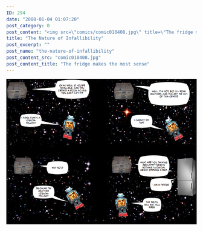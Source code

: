 ```yaml
---
ID: 294
date: "2008-01-04 01:07:20"
post_category: 0
post_content: "<img src=\"comics/comic010408.jpg\" title=\"The fridge makes the most sense\" />"
title: "The Nature of Infallibility"
post_excerpt: ""
post_name: "the-nature-of-infallibility"
post_content_src: "comic010408.jpg"
post_content_title: "The fridge makes the most sense"
---
```



[![The fridge makes the most sense](/comics-hi-res/comic010408.jpg)](/comics-hi-res/comic010408.jpg "The fridge makes the most sense")
